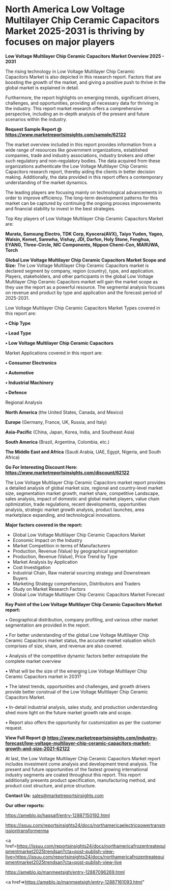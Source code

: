 # North America Low Voltage Multilayer Chip Ceramic Capacitors Market 2025-2031 is thriving by focuses on major players

<Strong> Low Voltage Multilayer Chip Ceramic Capacitors Market Overview 2025 - 2031</strong>

The rising technology in Low Voltage Multilayer Chip Ceramic Capacitors Market is also depicted in this research report. Factors that are boosting the growth of the market, and giving a positive push to thrive in the global market is explained in detail.

Furthermore, the report highlights on emerging trends, significant drivers, challenges, and opportunities, providing all necessary data for thriving in the industry. This report market research offers a comprehensive perspective, including an in-depth analysis of the present and future scenarios within the industry.

<strong>Request Sample Report @ <a href=https://www.marketreportsinsights.com/sample/62122>https://www.marketreportsinsights.com/sample/62122</a></strong>

The market overview included in this report provides information from a wide range of resources like government organizations, established companies, trade and industry associations, industry brokers and other such regulatory and non-regulatory bodies. The data acquired from these organizations authenticate the Low Voltage Multilayer Chip Ceramic Capacitors research report, thereby aiding the clients in better decision making. Additionally, the data provided in this report offers a contemporary understanding of the market dynamics.

The leading players are focusing mainly on technological advancements in order to improve efficiency. The long-term development patterns for this market can be captured by continuing the ongoing process improvements and financial stability to invest in the best strategies.

Top Key players of Low Voltage Multilayer Chip Ceramic Capacitors Market are:

<strong>Murata, Samsung Electro, TDK Corp, Kyocera(AVX), Taiyo Yuden, Yageo, Walsin, Kemet, Samwha, Vishay, JDI, Darfon, Holy Stone, Fenghua, EYANG, Three-Circle, NIC Components, Nippon Chemi-Con, MARUWA, Torch</strong>

<strong><b>Global Low Voltage Multilayer Chip Ceramic Capacitors Market Scope and Size:</b></strong>
The Low Voltage Multilayer Chip Ceramic Capacitors market is declared segment by company, region (country), type, and application. Players, stakeholders, and other participants in the global Low Voltage Multilayer Chip Ceramic Capacitors market will gain the market scope as they use the report as a powerful resource. The segmental analysis focuses on revenue and product by type and application and the forecast period of 2025-2031.

Low Voltage Multilayer Chip Ceramic Capacitors Market Types covered in this report are:

<strong>• Chip Type

• Lead Type

• Low Voltage Multilayer Chip Ceramic Capacitors</strong>

Market Applications covered in this report are:

<strong>• Consumer Electronics

• Automotive

• Industrial Machinery

• Defence</strong> 

Regional Analysis

<strong>North America</strong> (the United States, Canada, and Mexico)

<strong>Europe</strong> (Germany, France, UK, Russia, and Italy)

<strong>Asia-Pacific</strong> (China, Japan, Korea, India, and Southeast Asia)

<strong>South America</strong> (Brazil, Argentina, Colombia, etc.)

<strong>The Middle East and Africa</strong> (Saudi Arabia, UAE, Egypt, Nigeria, and South Africa)

<strong>Go For Interesting Discount Here: <a href=https://www.marketreportsinsights.com/discount/62122>https://www.marketreportsinsights.com/discount/62122</a></strong>

The Low Voltage Multilayer Chip Ceramic Capacitors market report provides a detailed analysis of global market size, regional and country-level market size, segmentation market growth, market share, competitive Landscape, sales analysis, impact of domestic and global market players, value chain optimization, trade regulations, recent developments, opportunities analysis, strategic market growth analysis, product launches, area marketplace expanding, and technological innovations.

<strong><b>Major factors covered in the report:</b></strong>
<ul>
  <li>Global Low Voltage Multilayer Chip Ceramic Capacitors Market </li>
  <li>Economic Impact on the Industry</li>
  <li>Market Competition in terms of Manufacturers</li>
  <li>Production, Revenue (Value) by geographical segmentation</li>
  <li>Production, Revenue (Value), Price Trend by Type</li>
  <li>Market Analysis by Application</li>
  <li>Cost Investigation</li>
  <li>Industrial Chain, Raw material sourcing strategy and Downstream Buyers</li>
  <li>Marketing Strategy comprehension, Distributors and Traders</li>
  <li>Study on Market Research Factors</li>
  <li>Global Low Voltage Multilayer Chip Ceramic Capacitors Market Forecast</li>
</ul>

<strong><b>Key Point of the Low Voltage Multilayer Chip Ceramic Capacitors Market report:</b></strong>

• Geographical distribution, company profiling, and various other market segmentation are provided in the report.

• For better understanding of the global Low Voltage Multilayer Chip Ceramic Capacitors market status, the accurate market valuation which comprises of size, share, and revenue are also covered.

• Analysis of the competitive dynamic factors better extrapolate the complete market overview

• What will be the size of the emerging Low Voltage Multilayer Chip Ceramic Capacitors market in 2031?

• The latest trends, opportunities and challenges, and growth drivers provide better construal of the Low Voltage Multilayer Chip Ceramic Capacitors Market.

• In-detail industrial analysis, sales study, and production understanding shed more light on the future market growth rate and scope.

• Report also offers the opportunity for customization as per the customer request.

<strong><b>View Full Report @ <a href=https://www.marketreportsinsights.com/industry-forecast/low-voltage-multilayer-chip-ceramic-capacitors-market-growth-and-size-2021-62122>https://www.marketreportsinsights.com/industry-forecast/low-voltage-multilayer-chip-ceramic-capacitors-market-growth-and-size-2021-62122</a></b></strong>


At last, the Low Voltage Multilayer Chip Ceramic Capacitors Market report includes investment come analysis and development trend analysis. The present and future opportunities of the fastest growing international industry segments are coated throughout this report. This report additionally presents product specification, manufacturing method, and product cost structure, and price structure.

<strong>Contact Us:</strong>
sales@marketreportsinsights.com

<strong>Our other reports:</strong>

<a href=https://ameblo.jp/haqsaif/entry-12887150192.html>https://ameblo.jp/haqsaif/entry-12887150192.html</a>

<a href=https://issuu.com/reportsinsights24/docs/northamericaelectricpowertransmissiontransformerma>https://issuu.com/reportsinsights24/docs/northamericaelectricpowertransmissiontransformerma</a>

<a href=https://issuu.com/reportsinsights24/docs/northamericafrozentreatequipmentmarket2025trendsan?cta=post-publish-view-live>https://issuu.com/reportsinsights24/docs/northamericafrozentreatequipmentmarket2025trendsan?cta=post-publish-view-live</a>

<a href=https://ameblo.jp/manmeetsigh/entry-12887096269.html>https://ameblo.jp/manmeetsigh/entry-12887096269.html</a>

<a href=>https://ameblo.jp/manmeetsigh/entry-12887161093.html</a>"
